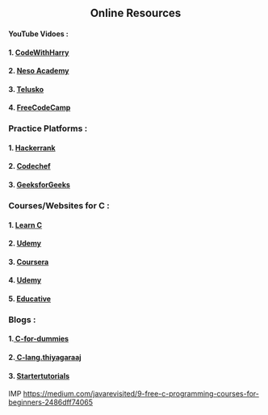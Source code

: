 <h2 align="center"> Online Resources</h2>

<h4> YouTube Vidoes :</h3>
<h4>1.  <a href="https://www.youtube.com/watch?v=7Dh73z3icd8&list=PLu0W_9lII9aiXlHcLx-mDH1Qul38wD3aR&ab_channel=CodeWithHarry"> CodeWithHarry</a></h4>
<h4>2.  <a href="https://www.youtube.com/watch?v=rLf3jnHxSmU&list=PLBlnK6fEyqRggZZgYpPMUxdY1CYkZtARR&ab_channel=NesoAcademy"> Neso Academy</a> </h4>
<h4>3.  <a href="https://www.youtube.com/watch?v=wKoGImLA2KA&list=PLsyeobzWxl7oBxHp43xQTFrw9f1CDPR6C&ab_channel=Telusko"> Telusko</a> </h4>
<h4>4.  <a href="https://www.youtube.com/watch?v=KJgsSFOSQv0&ab_channel=freeCodeCamp.org"> FreeCodeCamp</a> <h4>
  
 <h3> Practice Platforms : </h3> 
 <h4>1. <a href="https://www.hackerrank.com/domains/c"> Hackerrank</a> </h4>
 <h4> 2. <a href="https://www.codechef.com/c-programming"> Codechef</a></h4>
  <h4> 3. <a href="https://www.geeksforgeeks.org/c-programming-language/"> GeeksforGeeks</a></h4>
  
  <h3> Courses/Websites for C : </h3> 
  <h4>1. <a href="https://www.learn-c.org/"> Learn C</a></h4>
  <h4>2. <a href="https://www.udemy.com/course/c-programming-2019-master-the-basics/?ranMID=39197&ranEAID=JVFxdTr9V80&ranSiteID=JVFxdTr9V80-njpwHhhbUfODW5BASDm2WQ&LSNPUBID=JVFxdTr9V80&utm_source=aff-campaign&utm_medium=udemyads"> Udemy</a></h4>
  <h4>3. <a href="https://www.coursera.org/specializations/c-programming?ranMID=40328&ranEAID=JVFxdTr9V80&ranSiteID=JVFxdTr9V80-u6thIcAtH6mrG6KfI7nt_w&siteID=JVFxdTr9V80-u6thIcAtH6mrG6KfI7nt_w&utm_content=10&utm_medium=partners&utm_source=linkshare&utm_campaign=JVFxdTr9V80"> Coursera</a></h4>
  <h4>4. <a href="https://www.udemy.com/course/quickstart-guide-c-programming/?ranMID=39197&ranEAID=JVFxdTr9V80&ranSiteID=JVFxdTr9V80-TF04O6qteYDT2221nyzuaw&LSNPUBID=JVFxdTr9V80&utm_source=aff-campaign&utm_medium=udemyads"> Udemy</a></h4>
  <h4>5. <a href="https://www.educative.io/courses/learn-c-from-scratch?affiliate_id=5073518643380224"> Educative</a></h4>
<h3> Blogs : </h3>
<h4>1.<a href="https://c-for-dummies.com/blog/"> C-for-dummies</a> </h4>
<h4>2.<a href="https://www.c-lang.thiyagaraaj.com/archive/c-blog"> C-lang.thiyagaraaj</a> </h4>
<h4>3. <a href="https://www.startertutorials.com/blog/c-programming-tutorial.html"> Startertutorials</a> </h4>
  

  
  
  IMP
  https://medium.com/javarevisited/9-free-c-programming-courses-for-beginners-2486dff74065
